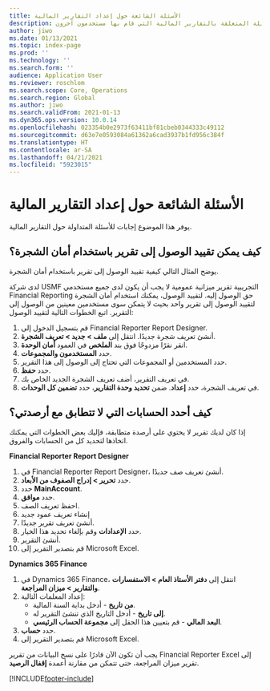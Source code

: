 ```yaml
---
title: الأسئلة الشائعة حول إعداد التقارير المالية
description: يسرد هذا الموضوع الأسئلة المتعلقة بالتقارير المالية التي قام بها مستخدمون آخرون.
author: jiwo
ms.date: 01/13/2021
ms.topic: index-page
ms.prod: ''
ms.technology: ''
ms.search.form: ''
audience: Application User
ms.reviewer: roschlom
ms.search.scope: Core, Operations
ms.search.region: Global
ms.author: jiwo
ms.search.validFrom: 2021-01-13
ms.dyn365.ops.version: 10.0.14
ms.openlocfilehash: 023354b0e2973f63411bf81cbeb0344333c49112
ms.sourcegitcommit: d63e7e0593084a61362a6cad3937b1fd956c384f
ms.translationtype: HT
ms.contentlocale: ar-SA
ms.lasthandoff: 04/21/2021
ms.locfileid: "5923015"
---
```

# <a name="financial-reporting-faq"></a>الأسئلة الشائعة حول إعداد التقارير المالية 

يوفر هذا الموضوع إجابات للأسئلة المتداولة حول التقارير المالية. 

## <a name="how-do-i-restrict-access-to-a-report-using-tree-security"></a>كيف يمكن تقييد الوصول إلى تقرير باستخدام أمان الشجرة؟

يوضح المثال التالي كيفية تقييد الوصول إلى تقرير باستخدام أمان الشجرة.

لدى شركة USMF التجريبية تقرير ميزانية عمومية لا يجب أن يكون لدى جميع مستخدمي Financial Reporting حق الوصول إليه. لتقييد الوصول، يمكنك استخدام أمان الشجرة لتقييد الوصول إلى تقرير واحد بحيث لا يتمكن سوى مستخدمين معينين من الوصول إلى التقرير. اتبع الخطوات التالية لتقييد الوصول: 

1. قم بتسجيل الدخول إلى Financial Reporter Report Designer.
2. أنشئ تعريف شجرة جديدًا. انتقل إلى **ملف > جديد > تعريف الشجرة**.
3. انقر نقرًا مزدوجًا فوق بند **الملخص** في العمود **أمان الوحدة**.
4. حدد **المستخدمون والمجموعات**.  
5. حدد المستخدمين أو المجموعات التي تحتاج إلى الوصول إلى هذا التقرير. 
6. حدد **حفظ**.
7. في تعريف التقرير، أضف تعريف الشجرة الجديد الخاص بك.
8. في تعريف الشجرة، حدد **إعداد**. ضمن **تحديد وحدة التقارير**، حدد **تضمين كل الوحدات**.

## <a name="how-do-i-identify-which-accounts-do-not-match-my-balances"></a>كيف أحدد الحسابات التي لا تتطابق مع أرصدتي؟

إذا كان لديك تقرير لا يحتوي على أرصدة متطابقة، فإليك بعض الخطوات التي يمكنك اتخاذها لتحديد كل من الحسابات والفروق. 

**Financial Reporter Report Designer**
1. في Financial Reporter Report Designer، أنشئ تعريف صف جديدًا. 
2. حدد **تحرير > إدراج الصفوف من الأبعاد**.
3. حدد **MainAccount**.  
4. حدد **موافق**.
5. احفظ تعريف الصف.
6. إنشاء تعريف عمود جديد
7. أنشئ تعريف تقرير جديدًا.
8. حدد **الإعدادات** وقم بإلغاء تحديد هذا الخيار.  
9. أنشئ التقرير. 
10. قم بتصدير التقرير إلى Microsoft Excel.

**Dynamics 365 Finance** 
1. في Dynamics 365 Finance، انتقل إلى **دفتر الأستاذ العام > الاستفسارات والتقارير > ميزان المراجعة**.
2. إعداد المعلمات التالية:
   - **من تاريخ** - أدخل بداية السنة المالية.
   - **إلى تاريخ** - أدخل التاريخ الذي تنشئ التقرير له.
   - **البعد المالي** - قم بتعيين هذا الحقل إلى **مجموعة الحساب الرئيسي**.
 3. حدد **حساب**.
 4. قم بتصدير التقرير إلى Microsoft Excel.

يجب أن تكون الآن قادرًا على نسخ البيانات من تقرير Financial Reporter Excel إلى تقرير ميزان المراجعة، حتى تتمكن من مقارنة أعمدة **إقفال الرصيد**.

[!INCLUDE[footer-include](../../includes/footer-banner.md)]